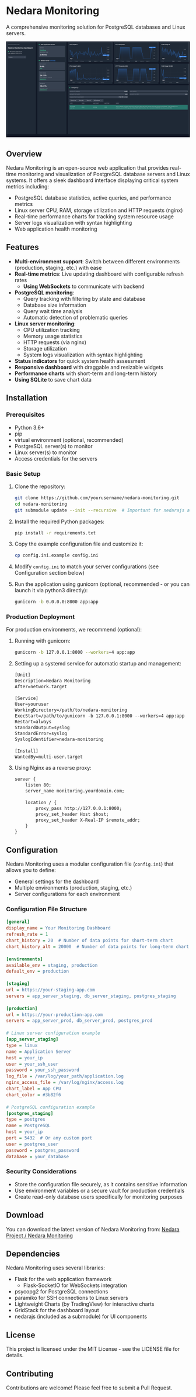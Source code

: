 # Nedara Monitoring

A comprehensive monitoring solution for PostgreSQL databases and Linux servers.

![Nedara Monitoring Dashboard](./demo/example.png)

## Overview

Nedara Monitoring is an open-source web application that provides real-time monitoring and visualization of PostgreSQL database servers and Linux systems. It offers a sleek dashboard interface displaying critical system metrics including:

- PostgreSQL database statistics, active queries, and performance metrics
- Linux server CPU, RAM, storage utilization and HTTP requests (nginx)
- Real-time performance charts for tracking system resource usage
- Server logs visualization with syntax highlighting
- Web application health monitoring

## Features

- **Multi-environment support**: Switch between different environments (production, staging, etc.) with ease
- **Real-time metrics**: Live updating dashboard with configurable refresh rates
   - **Using WebSockets** to communicate with backend
- **PostgreSQL monitoring**:
  - Query tracking with filtering by state and database
  - Database size information
  - Query wait time analysis
  - Automatic detection of problematic queries
- **Linux server monitoring**:
  - CPU utilization tracking
  - Memory usage statistics
  - HTTP requests (via nginx)
  - Storage utilization
  - System logs visualization with syntax highlighting
- **Status indicators** for quick system health assessment
- **Responsive dashboard** with draggable and resizable widgets
- **Performance charts** with short-term and long-term history
- **Using SQLite** to save chart data

## Installation

### Prerequisites

- Python 3.6+
- pip
- virtual environment (optional, recommended)
- PostgreSQL server(s) to monitor
- Linux server(s) to monitor
- Access credentials for the servers

### Basic Setup

1. Clone the repository:
   ```bash
   git clone https://github.com/yourusername/nedara-monitoring.git
   cd nedara-monitoring
   git submodule update --init --recursive  # Important for nedarajs and any other submodules
   ```

2. Install the required Python packages:
   ```bash
   pip install -r requirements.txt
   ```

3. Copy the example configuration file and customize it:
   ```bash
   cp config.ini.example config.ini
   ```

4. Modify `config.ini` to match your server configurations (see Configuration section below)

5. Run the application using gunicorn (optional, recommended - or you can launch it via python3 directly):
   ```bash
   gunicorn -b 0.0.0.0:8000 app:app
   ```

### Production Deployment

For production environments, we recommend (optional):

1. Running with gunicorn:
   ```bash
   gunicorn -b 127.0.0.1:8000 --workers=4 app:app
   ```

2. Setting up a systemd service for automatic startup and management:
   ```
   [Unit]
   Description=Nedara Monitoring
   After=network.target

   [Service]
   User=youruser
   WorkingDirectory=/path/to/nedara-monitoring
   ExecStart=/path/to/gunicorn -b 127.0.0.1:8000 --workers=4 app:app
   Restart=always
   StandardOutput=syslog
   StandardError=syslog
   SyslogIdentifier=nedara-monitoring

   [Install]
   WantedBy=multi-user.target
   ```

3. Using Nginx as a reverse proxy:
   ```
   server {
       listen 80;
       server_name monitoring.yourdomain.com;

       location / {
           proxy_pass http://127.0.0.1:8000;
           proxy_set_header Host $host;
           proxy_set_header X-Real-IP $remote_addr;
       }
   }
   ```

## Configuration

Nedara Monitoring uses a modular configuration file (`config.ini`) that allows you to define:

- General settings for the dashboard
- Multiple environments (production, staging, etc.)
- Server configurations for each environment

### Configuration File Structure

```ini
[general]
display_name = Your Monitoring Dashboard
refresh_rate = 1
chart_history = 20  # Number of data points for short-term chart
chart_history_alt = 20000  # Number of data points for long-term chart

[environments]
available_env = staging, production
default_env = production

[staging]
url = https://your-staging-app.com
servers = app_server_staging, db_server_staging, postgres_staging

[production]
url = https://your-production-app.com
servers = app_server_prod, db_server_prod, postgres_prod

# Linux server configuration example
[app_server_staging]
type = linux
name = Application Server
host = your_ip
user = your_ssh_user
password = your_ssh_password
log_file = /var/log/your_path/application.log
nginx_access_file = /var/log/nginx/access.log
chart_label = App CPU
chart_color = #3b82f6

# PostgreSQL configuration example
[postgres_staging]
type = postgres
name = PostgreSQL
host = your_ip
port = 5432  # Or any custom port
user = postgres_user
password = postgres_password
database = your_database
```

### Security Considerations

- Store the configuration file securely, as it contains sensitive information
- Use environment variables or a secure vault for production credentials
- Create read-only database users specifically for monitoring purposes

## Download

You can download the latest version of Nedara Monitoring from:
[Nedara Project / Nedara Monitoring](https://github.com/Nedara-Project/nedara-monitoring)

## Dependencies

Nedara Monitoring uses several libraries:

- Flask for the web application framework
    - Flask-SocketIO for WebSockets integration
- psycopg2 for PostgreSQL connections
- paramiko for SSH connections to Linux servers
- Lightweight Charts (by TradingView) for interactive charts
- GridStack for the dashboard layout
- nedarajs (included as a submodule) for UI components

## License

This project is licensed under the MIT License - see the LICENSE file for details.

## Contributing

Contributions are welcome! Please feel free to submit a Pull Request.
